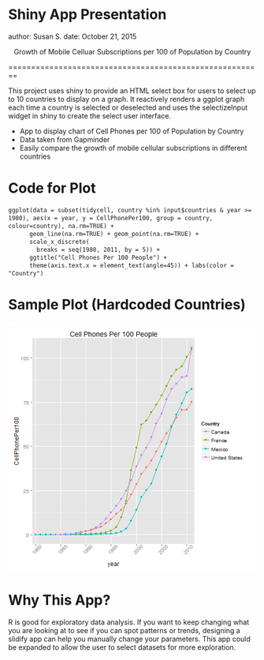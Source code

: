 Shiny App Presentation
========================================================
author: Susan S.
date: October 21, 2015


<center>Growth of Mobile Celluar Subscriptions per 100 of Population by 
Country</center>

========================================================

This project uses shiny to provide an HTML select box for
users to select up to 10 countries to display on a graph.
It reactively renders a ggplot graph each time a country is selected or 
deselected and uses the selectizeInput widget in shiny to create the 
select user interface.

- App to display chart of Cell Phones per 100 of Population by Country
- Data taken from Gapminder
- Easily compare the growth of mobile cellular subscriptions in different countries 

Code for Plot
========================================================


```
ggplot(data = subset(tidycell, country %in% input$countries & year >= 1980), aes(x = year, y = CellPhonePer100, group = country, colour=country), na.rm=TRUE) +
      geom_line(na.rm=TRUE) + geom_point(na.rm=TRUE) +
      scale_x_discrete( 
        breaks = seq(1980, 2011, by = 5)) +
      ggtitle("Cell Phones Per 100 People") +
      theme(axis.text.x = element_text(angle=45)) + labs(color = "Country")

```
Sample Plot (Hardcoded Countries)
========================================================

![plot of chunk unnamed-chunk-2](presentation-figure/unnamed-chunk-2-1.png) 

Why This App?
========================================================
R is good for exploratory data analysis.  If you want to keep changing what you 
are looking at to see if you can spot patterns or trends, designing a slidify app
can help you manually change your parameters.  This app could be expanded to allow
the user to select datasets for more exploration.  
